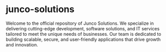 # junco-solutions
Welcome to the official repository of Junco Solutions. We specialize in delivering cutting-edge development, software solutions, and IT services tailored to meet the unique needs of businesses. Our team is dedicated to building scalable, secure, and user-friendly applications that drive growth and innovation.

